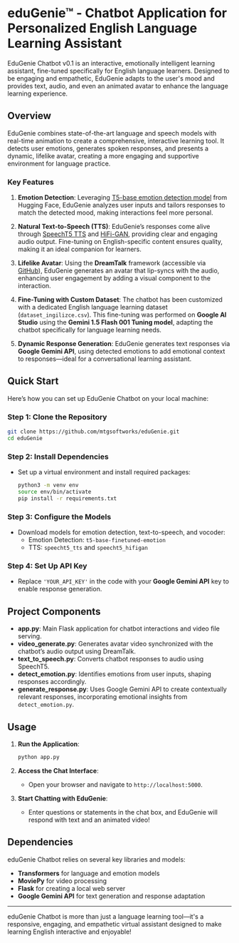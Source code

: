 # eduGenie™ - Chatbot Application for Personalized English Language Learning Assistant

EduGenie Chatbot v0.1 is an interactive, emotionally intelligent learning assistant, fine-tuned specifically for English language learners. Designed to be engaging and empathetic, EduGenie adapts to the user's mood and provides text, audio, and even an animated avatar to enhance the language learning experience.

## Overview

EduGenie combines state-of-the-art language and speech models with real-time animation to create a comprehensive, interactive learning tool. It detects user emotions, generates spoken responses, and presents a dynamic, lifelike avatar, creating a more engaging and supportive environment for language practice.

### Key Features

1. **Emotion Detection**: Leveraging [T5-base emotion detection model](https://huggingface.co/mrm8488/t5-base-finetuned-emotion) from Hugging Face, EduGenie analyzes user inputs and tailors responses to match the detected mood, making interactions feel more personal.

2. **Natural Text-to-Speech (TTS)**: EduGenie’s responses come alive through [SpeechT5 TTS](https://huggingface.co/microsoft/speecht5_tts) and [HiFi-GAN](https://huggingface.co/microsoft/speecht5_hifigan), providing clear and engaging audio output. Fine-tuning on English-specific content ensures quality, making it an ideal companion for learners.

3. **Lifelike Avatar**: Using the **DreamTalk** framework (accessible via [GitHub](https://github.com/ali-vilab/dreamtalk)), EduGenie generates an avatar that lip-syncs with the audio, enhancing user engagement by adding a visual component to the interaction.

4. **Fine-Tuning with Custom Dataset**: The chatbot has been customized with a dedicated English language learning dataset (`dataset_ingilizce.csv`). This fine-tuning was performed on **Google AI Studio** using the **Gemini 1.5 Flash 001 Tuning model**, adapting the chatbot specifically for language learning needs.

5. **Dynamic Response Generation**: EduGenie generates text responses via **Google Gemini API**, using detected emotions to add emotional context to responses—ideal for a conversational learning assistant.

## Quick Start

Here’s how you can set up EduGenie Chatbot on your local machine:

### Step 1: Clone the Repository

```bash
git clone https://github.com/mtgsoftworks/eduGenie.git
cd eduGenie
```

### Step 2: Install Dependencies

- Set up a virtual environment and install required packages:
  ```bash
  python3 -m venv env
  source env/bin/activate
  pip install -r requirements.txt
  ```

### Step 3: Configure the Models

- Download models for emotion detection, text-to-speech, and vocoder:
  - Emotion Detection: `t5-base-finetuned-emotion`
  - TTS: `speecht5_tts` and `speecht5_hifigan`

### Step 4: Set Up API Key

- Replace `'YOUR_API_KEY'` in the code with your **Google Gemini API** key to enable response generation.

## Project Components

- **app.py**: Main Flask application for chatbot interactions and video file serving.
- **video_generate.py**: Generates avatar video synchronized with the chatbot’s audio output using DreamTalk.
- **text_to_speech.py**: Converts chatbot responses to audio using SpeechT5.
- **detect_emotion.py**: Identifies emotions from user inputs, shaping responses accordingly.
- **generate_response.py**: Uses Google Gemini API to create contextually relevant responses, incorporating emotional insights from `detect_emotion.py`.

## Usage

1. **Run the Application**:
   ```bash
   python app.py
   ```

2. **Access the Chat Interface**:
   - Open your browser and navigate to `http://localhost:5000`.

3. **Start Chatting with EduGenie**:
   - Enter questions or statements in the chat box, and EduGenie will respond with text and an animated video!

## Dependencies

eduGenie Chatbot relies on several key libraries and models:
- **Transformers** for language and emotion models
- **MoviePy** for video processing
- **Flask** for creating a local web server
- **Google Gemini API** for text generation and response adaptation

---

eduGenie Chatbot is more than just a language learning tool—it's a responsive, engaging, and empathetic virtual assistant designed to make learning English interactive and enjoyable!
